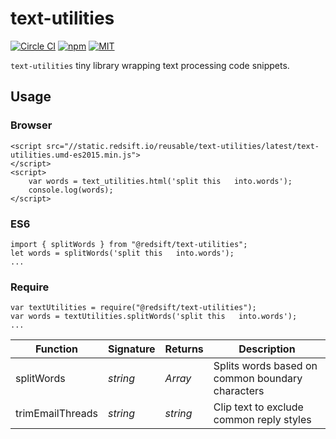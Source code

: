 # text-utilities

[![Circle CI](https://img.shields.io/circleci/project/redsift/text-utilities.svg?style=flat-square)](https://circleci.com/gh/redsift/text-utilities)
[![npm](https://img.shields.io/npm/v/@redsift/text-utilities.svg?style=flat-square)](https://www.npmjs.com/package/@redsift/text-utilities)
[![MIT](https://img.shields.io/badge/license-MIT-blue.svg?style=flat-square)](https://raw.githubusercontent.com/redsift/text-utilities/master/LICENSE)

`text-utilities` tiny library wrapping text processing code snippets.

## Usage

### Browser

    <script src="//static.redsift.io/reusable/text-utilities/latest/text-utilities.umd-es2015.min.js">
    </script>
    <script>
        var words = text_utilities.html('split this   into.words');
        console.log(words);
    </script>

### ES6

    import { splitWords } from "@redsift/text-utilities";
    let words = splitWords('split this   into.words');
    ...

### Require

    var textUtilities = require("@redsift/text-utilities");
    var words = textUtilities.splitWords('split this   into.words');
    ...

Function|Signature|Returns|Description 
--------|---------|-------|-----------
splitWords|*string*|*Array*|Splits words based on common boundary characters 
trimEmailThreads|*string*|*string*|Clip text to exclude common reply styles

